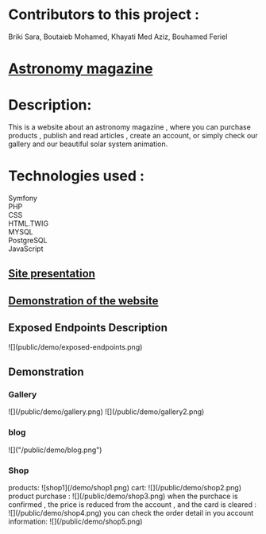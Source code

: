 ﻿<h1>Contributors to this project :</h1> Briki Sara, Boutaieb Mohamed, Khayati Med Aziz, Bouhamed Feriel

<h1><a href="http://astronomy-magazine.herokuapp.com/home">Astronomy magazine</a></h1>
<h1>Description:</h1> This is a website about an astronomy magazine , where you can purchase products , publish and read articles , create an account, or simply check our gallery and our beautiful solar system animation.




<h1>Technologies used : </h1>  Symfony <br>
                     PHP<br>
                     CSS<br>
                     HTML.TWIG<br>
                     MYSQL     <br>
                     PostgreSQL     <br>
                     JavaScript <br>


<h2><a href="https://docs.google.com/presentation/d/1j5haIVt-PIDhRt1g5J7X-35RLk-Dv9bR/edit?usp=sharing&ouid=111443578575065911175&rtpof=true&sd=true"> Site presentation </a> </h2> 
<h2><a href="https://drive.google.com/file/d/1kaWbTtDStZtNFZJgSZehADMeh8HufHPC/view?usp=sharing">  Demonstration of the website </a></h2>
<h2>Exposed Endpoints Description</h2>
![](public/demo/exposed-endpoints.png)
<br>
<h2> Demonstration </h2>
<h3> Gallery </h3>
![](/public/demo/gallery.png)
![](/public/demo/gallery2.png)
<h3> blog </h3>
![]("/public/demo/blog.png")
<h3> Shop </h3>
products:
![shop1](/demo/shop1.png)
cart:
![](/public/demo/shop2.png)
product purchase : 
![](/public/demo/shop3.png)
when the purchace is confirmed , the price is reduced from the account , and the card is cleared :
![](/public/demo/shop4.png)
you can check the order detail in you account information:
![](/public/demo/shop5.png)




